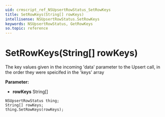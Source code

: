 ```yaml
---
uid: crmscript_ref_NSUpsertRowStatus_SetRowKeys
title: SetRowKeys(String[] rowKeys)
intellisense: NSUpsertRowStatus.SetRowKeys
keywords: NSUpsertRowStatus, GetRowKeys
so.topic: reference
---
```


# SetRowKeys(String[] rowKeys)

The key values given in the incoming 'data' parameter to the Upsert call, in the order they were speicifed in the 'keys' array

**Parameter:** 
* **rowKeys** String[]

```crmscript
NSUpsertRowStatus thing;
String[] rowKeys;
thing.SetRowKeys(rowKeys);
```

